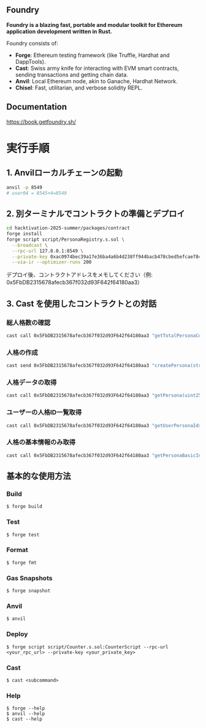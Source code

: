 ## Foundry

**Foundry is a blazing fast, portable and modular toolkit for Ethereum application development written in Rust.**

Foundry consists of:

- **Forge**: Ethereum testing framework (like Truffle, Hardhat and DappTools).
- **Cast**: Swiss army knife for interacting with EVM smart contracts, sending transactions and getting chain data.
- **Anvil**: Local Ethereum node, akin to Ganache, Hardhat Network.
- **Chisel**: Fast, utilitarian, and verbose solidity REPL.

## Documentation

https://book.getfoundry.sh/

# 実行手順

## 1. Anvilローカルチェーンの起動

```bash
anvil -p 8549
# user04 = 8545+4=8549
```

## 2. 別ターミナルでコントラクトの準備とデプロイ

```bash
cd hacktivation-2025-summer/packages/contract
forge install
forge script script/PersonaRegistry.s.sol \
  --broadcast \
  --rpc-url 127.0.0.1:8549 \
  --private-key 0xac0974bec39a17e36ba4a6b4d238ff944bacb478cbed5efcae784d7bf4f2ff80 \
  --via-ir --optimizer-runs 200
```

デプロイ後、コントラクトアドレスをメモしてください（例: 0x5FbDB2315678afecb367f032d93F642f64180aa3）

## 3. Cast を使用したコントラクトとの対話

### 総人格数の確認
```bash
cast call 0x5FbDB2315678afecb367f032d93F642f64180aa3 "getTotalPersonaCount()(uint256)" --rpc-url 127.0.0.1:8549
```

### 人格の作成
```bash
cast send 0x5FbDB2315678afecb367f032d93F642f64180aa3 "createPersona(string,uint8,string,string,string,string,string,string,string,string,string,string)" "夏目漱石" 49 "小説家" "明治の文豪" "内省的,繊細" "文学的" "丁寧語" "文学,英文学" "大学教員" "ロンドン留学" "個人主義" "文学表現" --rpc-url 127.0.0.1:8549 --private-key 0xac0974bec39a17e36ba4a6b4d238ff944bacb478cbed5efcae784d7bf4f2ff80
```

### 人格データの取得
```bash
cast call 0x5FbDB2315678afecb367f032d93F642f64180aa3 "getPersona(uint256)" 1 --rpc-url 127.0.0.1:8549
```

### ユーザーの人格ID一覧取得
```bash
cast call 0x5FbDB2315678afecb367f032d93F642f64180aa3 "getUserPersonaIds(address)" 0xf39Fd6e51aad88F6F4ce6aB8827279cffFb92266 --rpc-url 127.0.0.1:8549
```

### 人格の基本情報のみ取得
```bash
cast call 0x5FbDB2315678afecb367f032d93F642f64180aa3 "getPersonaBasicInfo(uint256)" 1 --rpc-url 127.0.0.1:8549
```

## 基本的な使用方法

### Build

```shell
$ forge build
```

### Test

```shell
$ forge test
```

### Format

```shell
$ forge fmt
```

### Gas Snapshots

```shell
$ forge snapshot
```

### Anvil

```shell
$ anvil
```

### Deploy

```shell
$ forge script script/Counter.s.sol:CounterScript --rpc-url <your_rpc_url> --private-key <your_private_key>
```

### Cast

```shell
$ cast <subcommand>
```

### Help

```shell
$ forge --help
$ anvil --help
$ cast --help
```
